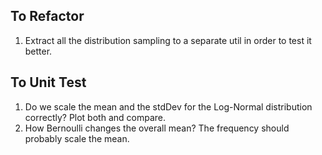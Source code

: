 ## To Refactor
1. Extract all the distribution sampling to a separate util in order to test it better.

## To Unit Test
1. Do we scale the mean and the stdDev for the Log-Normal distribution correctly? Plot both and compare.
2. How Bernoulli changes the overall mean? The frequency should probably scale the mean.
